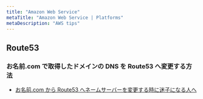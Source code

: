 ```yaml
---
title: "Amazon Web Service"
metaTitle: "Amazon Web Service | Platforms"
metaDescription: "AWS tips"
---
```


## Route53

### お名前.com で取得したドメインの DNS を Route53 へ変更する方法

- [お名前.com から Route53 へネームサーバーを変更する時に迷子になる人へ](https://qiita.com/ysKey2/items/0545e13ec05def42ad55)
